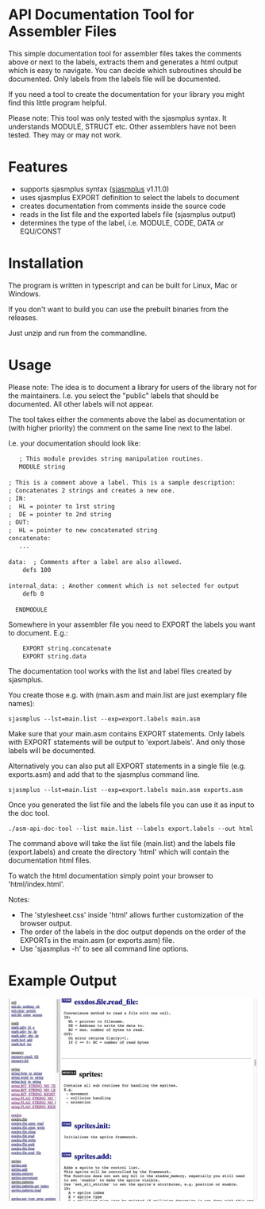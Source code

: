 # API Documentation Tool for Assembler Files

This simple documentation tool for assembler files takes the comments above or next to the labels, extracts them and generates a html output which is easy to navigate.
You can decide which subroutines should be documented. Only labels from the labels file will be documented.

If you need a tool to create the documentation for your library you might find this little program helpful.

Please note: This tool was only tested with the sjasmplus syntax. It understands MODULE, STRUCT etc. Other assemblers have not been tested. They may or may not work.


# Features

- supports sjasmplus syntax ([sjasmplus](https://github.com/z00m128/sjasmplus) v1.11.0)
- uses sjasmplus EXPORT definition to select the labels to document
- creates documentation from comments inside the source code
- reads in the list file and the exported labels file (sjasmplus output)
- determines the type of the label, i.e. MODULE, CODE, DATA or EQU/CONST


# Installation

The program is written in typescript and can be built for Linux, Mac or Windows.

If you don't want to build you can use the prebuilt binaries from the releases.

Just unzip and run from the commandline.


# Usage

Please note:
The idea is to document a library for users of the library not for the maintainers.
I.e. you select the "public" labels that should be documented. All other labels will not appear.

The tool takes either the comments above the label as documentation or (with higher priority) the comment on the same line next to the label.

I.e. your documentation should look like:

~~~
   ; This module provides string manipulation routines.
   MODULE string

; This is a comment above a label. This is a sample description:
; Concatenates 2 strings and creates a new one.
; IN:
;  HL = pointer to 1rst string
;  DE = pointer to 2nd string
; OUT:
;  HL = pointer to new concatenated string
concatenate:
   ...

data:  ; Comments after a label are also allowed.
    defs 100

internal_data: ; Another comment which is not selected for output
    defb 0

  ENDMODULE 
~~~


Somewhere in your assembler file you need to EXPORT the labels you want to document.
E.g.:

~~~
    EXPORT string.concatenate
    EXPORT string.data
~~~



The documentation tool works with the list and label files created by sjasmplus.

You create those e.g. with (main.asm and main.list are just exemplary file names):

~~~
sjasmplus --lst=main.list --exp=export.labels main.asm
~~~

Make sure that your main.asm contains EXPORT statements.
Only labels with EXPORT statements will be output to 'export.labels'. And only those labels will be documented.

Alternatively you can also put all EXPORT statements in a single file (e.g. exports.asm) and add that to the sjasmplus command line.

~~~
sjasmplus --lst=main.list --exp=export.labels main.asm exports.asm
~~~

Once you generated the list file and the labels file you can use it as input to the doc tool.

~~~
./asm-api-doc-tool --list main.list --labels export.labels --out html
~~~

The command above will take the list file (main.list) and the labels file (export.labels) and create the directory 'html' which will contain the documentation html files.

To watch the html documentation simply point your browser to 'html/index.html'.

Notes:

- The 'stylesheet.css' inside 'html' allows further customization of the browser output.
- The order of the labels in the doc output depends on the order of the EXPORTs in the main.asm (or exports.asm) file.
- Use 'sjasmplus -h' to see all command line options.


# Example Output

![](assets/screenshot1.jpg "Example output")


